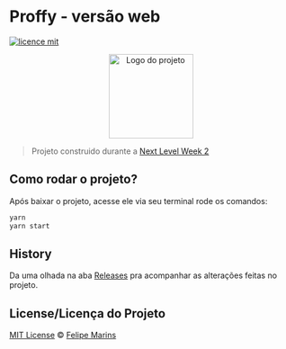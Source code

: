 # Proffy - versão web

[![licence mit](https://img.shields.io/badge/licence-MIT-blue.svg)](https://github.com/felipemjesuss/fakeflix/blob/master/LICENSE)

<p align="center">
  <img alt="Logo do projeto" width="150px" src="https://s3.us-west-2.amazonaws.com/secure.notion-static.com/a15e5ee3-7ba9-4aae-ad19-bd86929051f1/download.svg?X-Amz-Algorithm=AWS4-HMAC-SHA256&X-Amz-Credential=AKIAT73L2G45O3KS52Y5%2F20200804%2Fus-west-2%2Fs3%2Faws4_request&X-Amz-Date=20200804T010951Z&X-Amz-Expires=86400&X-Amz-Signature=b5c657f6ce6a43ec0145673b3ca24ffd1ed518ad3d584e7fb4f5d70c831a0a9d&X-Amz-SignedHeaders=host" />
</p>

> Projeto construido durante a [Next Level Week 2](https://nextlevelweek.com/)


## Como rodar o projeto?

Após baixar o projeto, acesse ele via seu terminal rode os comandos:

```sh
yarn
yarn start
```

## History
Da uma olhada na aba [Releases](https://github.com/felipemjesuss/fakeflix/releases) pra acompanhar as alterações feitas no projeto.

## License/Licença do Projeto
[MIT License](./LICENSE) © [Felipe Marins](https://www.linkedin.com/in/felipemjesuss/)
